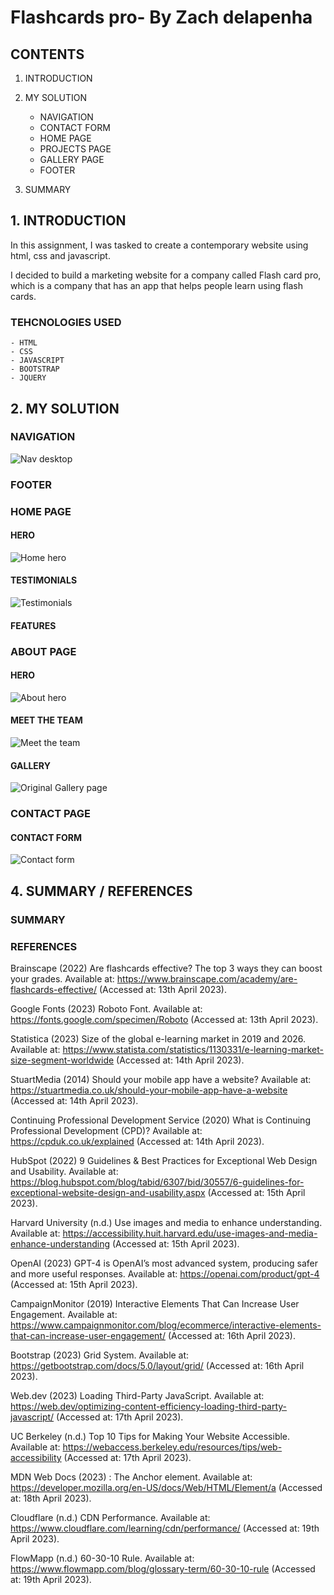 # Flashcards pro- By Zach delapenha

## CONTENTS

1. INTRODUCTION

2. MY SOLUTION

   - NAVIGATION
   - CONTACT FORM
   - HOME PAGE
   - PROJECTS PAGE
   - GALLERY PAGE
   - FOOTER

3. SUMMARY

## 1. INTRODUCTION

In this assignment, I was tasked to create a contemporary website using html, css and javascript.

I decided to build a marketing website for a company called Flash card pro, which is a company that has an app that helps people learn using flash cards.

### TEHCNOLOGIES USED

    - HTML
    - CSS
    - JAVASCRIPT
    - BOOTSTRAP
    - JQUERY

## 2. MY SOLUTION

### NAVIGATION

![Nav desktop](./assets/imgs/nav.png)

### FOOTER

### HOME PAGE

#### HERO

![Home hero](./assets/imgs/home-hero.png)

#### TESTIMONIALS

![Testimonials](./assets/imgs/testimonials.png)

#### FEATURES

### ABOUT PAGE

#### HERO

![About hero](./assets/imgs/abouthero.png)

#### MEET THE TEAM

![Meet the team](./assets/imgs/meetteam.png)

#### GALLERY

![Original Gallery page](./assets/imgs/gallery.png)

### CONTACT PAGE

#### CONTACT FORM

![Contact form](./assets/imgs/contact.png)

## 4. SUMMARY / REFERENCES

### SUMMARY

### REFERENCES

Brainscape (2022) Are flashcards effective? The top 3 ways they can boost your grades. Available at: https://www.brainscape.com/academy/are-flashcards-effective/ (Accessed at: 13th April 2023).

Google Fonts (2023) Roboto Font. Available at: https://fonts.google.com/specimen/Roboto (Accessed at: 13th April 2023).

Statistica (2023) Size of the global e-learning market in 2019 and 2026. Available at: https://www.statista.com/statistics/1130331/e-learning-market-size-segment-worldwide (Accessed at: 14th April 2023).

StuartMedia (2014) Should your mobile app have a website? Available at: https://stuartmedia.co.uk/should-your-mobile-app-have-a-website (Accessed at: 14th April 2023).

Continuing Professional Development Service (2020) What is Continuing Professional Development (CPD)? Available at: https://cpduk.co.uk/explained (Accessed at: 14th April 2023).

HubSpot (2022) 9 Guidelines & Best Practices for Exceptional Web Design and Usability. Available at: https://blog.hubspot.com/blog/tabid/6307/bid/30557/6-guidelines-for-exceptional-website-design-and-usability.aspx (Accessed at: 15th April 2023).

Harvard University (n.d.) Use images and media to enhance understanding. Available at: https://accessibility.huit.harvard.edu/use-images-and-media-enhance-understanding (Accessed at: 15th April 2023).

OpenAI (2023) GPT-4 is OpenAI’s most advanced system, producing safer and more useful responses. Available at: https://openai.com/product/gpt-4 (Accessed at: 15th April 2023).

CampaignMonitor (2019) Interactive Elements That Can Increase User Engagement. Available at: https://www.campaignmonitor.com/blog/ecommerce/interactive-elements-that-can-increase-user-engagement/ (Accessed at: 16th April 2023).

Bootstrap (2023) Grid System. Available at: https://getbootstrap.com/docs/5.0/layout/grid/ (Accessed at: 16th April 2023).

Web.dev (2023) Loading Third-Party JavaScript. Available at: https://web.dev/optimizing-content-efficiency-loading-third-party-javascript/ (Accessed at: 17th April 2023).

UC Berkeley (n.d.) Top 10 Tips for Making Your Website Accessible. Available at: https://webaccess.berkeley.edu/resources/tips/web-accessibility (Accessed at: 17th April 2023).

MDN Web Docs (2023) <a>: The Anchor element. Available at: https://developer.mozilla.org/en-US/docs/Web/HTML/Element/a (Accessed at: 18th April 2023).

Cloudflare (n.d.) CDN Performance. Available at: https://www.cloudflare.com/learning/cdn/performance/ (Accessed at: 19th April 2023).

FlowMapp (n.d.) 60-30-10 Rule. Available at: https://www.flowmapp.com/blog/glossary-term/60-30-10-rule (Accessed at: 19th April 2023).
